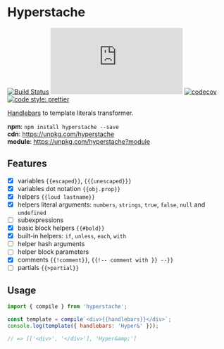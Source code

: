 # Hyperstache

[![Build Status](https://img.shields.io/travis/com/luwes/hyperstache/master.svg?style=flat-square&label=Travis+CI)](https://travis-ci.com/luwes/hyperstache)
![Badge size](https://img.badgesize.io/https://unpkg.com/hyperstache/dist/hyperstache.js?compression=gzip&label=gzip&style=flat-square)
[![codecov](https://img.shields.io/codecov/c/github/luwes/hyperstache.svg?style=flat-square)](https://codecov.io/gh/luwes/hyperstache)
[![code style: prettier](https://img.shields.io/badge/code_style-prettier-ff69b4.svg?style=flat-square)](https://github.com/prettier/prettier)

[Handlebars](https://github.com/wycats/handlebars.js/) to template literals transformer.

**npm**: `npm install hyperstache --save`  
**cdn**: https://unpkg.com/hyperstache  
**module**: https://unpkg.com/hyperstache?module

## Features

- [x] variables `{{escaped}}`, `{{{unescaped}}}`
- [x] variables dot notation `{{obj.prop}}`
- [x] helpers `{{loud lastname}}`
- [x] helpers literal arguments: `numbers`, `strings`, `true`, `false`, `null` and `undefined`
- [ ] subexpressions
- [x] basic block helpers `{{#bold}}`
- [x] built-in helpers: `if`, `unless`, `each`, `with`
- [ ] helper hash arguments
- [ ] helper block parameters
- [x] comments `{{!comment}}`, `{{!-- comment with }} --}}`
- [ ] partials `{{>partial}}`

## Usage

```js
import { compile } from 'hyperstache';

const template = compile`<div>{{handlebars}}</div>`;
console.log(template({ handlebars: 'Hyper&' })); 

// => [['<div>', '</div>'], 'Hyper&amp;']
```
